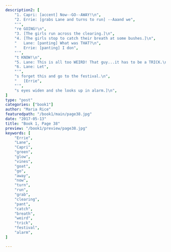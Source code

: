 ```yaml
---
description2: [
    "1. Capri: [accent] Now--GO--AWAY!\n",
    "2. Errie: [grabs Lane and turns to run] --Aaand we",
    "'",
    "re GOING!\n",
    "3. [The girls run across the clearing.]\n",
    "4. [The girls stop to catch their breath at some bushes.]\n",
    "   Lane: [panting] What was THAT?\n",
    "   Errie: [panting] I don",
    "'",
    "t KNOW!\n",
    "5. Lane: This is all too WEIRD! That guy...it has to be a TRICK.\n",
    "6. Lane: Let",
    "'",
    "s forget this and go to the festival.\n",
    "   [Errie",
    "'",
    "s eyes widen and she looks up in alarm.]\n",
]
type: "post"
categories: ["book1"]
author: "Maria Rice"
featuredpath: "/book1/main/page38.jpg"
date: "2017-05-13"
title: "Book 1, Page 38"
preview: "/book1/preview/page38.jpg"
keywords: [
    "Errie", 
    "Lane",
    "Capri",
    "green",
    "glow",
    "vines",
    "goat",
    "go",
    "away",
    "now",
    "turn",
    "run",
    "grab",
    "clearing",
    "pant",
    "catch",
    "breath",
    "weird",
    "trick",
    "festival",
    "alarm",
]

---
```


